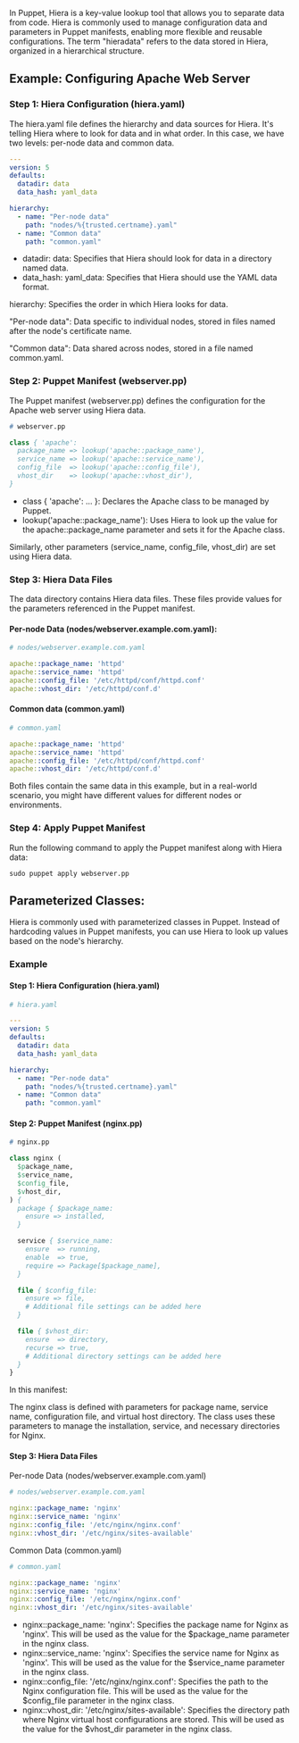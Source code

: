 In Puppet, Hiera is a key-value lookup tool that allows you to separate data from code. Hiera is commonly used to manage configuration data and parameters 
in Puppet manifests, enabling more flexible and reusable configurations. 
The term "hieradata" refers to the data stored in Hiera, organized in a hierarchical structure.

## Example: Configuring Apache Web Server

### Step 1: Hiera Configuration (hiera.yaml)
The hiera.yaml file defines the hierarchy and data sources for Hiera. It's telling Hiera where to look for data and in what order. In this case, we have two levels: per-node data and common data.

```yaml
---
version: 5
defaults:
  datadir: data
  data_hash: yaml_data

hierarchy:
  - name: "Per-node data"
    path: "nodes/%{trusted.certname}.yaml"
  - name: "Common data"
    path: "common.yaml"
```

- datadir: data: Specifies that Hiera should look for data in a directory named data.
- data_hash: yaml_data: Specifies that Hiera should use the YAML data format.

hierarchy: Specifies the order in which Hiera looks for data.

"Per-node data": Data specific to individual nodes, stored in files named after the node's certificate name.

"Common data": Data shared across nodes, stored in a file named common.yaml.

### Step 2: Puppet Manifest (webserver.pp)
The Puppet manifest (webserver.pp) defines the configuration for the Apache web server using Hiera data.

```pp
# webserver.pp

class { 'apache':
  package_name => lookup('apache::package_name'),
  service_name => lookup('apache::service_name'),
  config_file  => lookup('apache::config_file'),
  vhost_dir    => lookup('apache::vhost_dir'),
}
```

- class { 'apache': ... }: Declares the Apache class to be managed by Puppet.
- lookup('apache::package_name'): Uses Hiera to look up the value for the apache::package_name parameter and sets it for the Apache class.

Similarly, other parameters (service_name, config_file, vhost_dir) are set using Hiera data.

### Step 3: Hiera Data Files
The data directory contains Hiera data files. These files provide values for the parameters referenced in the Puppet manifest.

#### Per-node Data (nodes/webserver.example.com.yaml):

```yaml
# nodes/webserver.example.com.yaml

apache::package_name: 'httpd'
apache::service_name: 'httpd'
apache::config_file: '/etc/httpd/conf/httpd.conf'
apache::vhost_dir: '/etc/httpd/conf.d'
```

#### Common data (common.yaml)

```yaml
# common.yaml

apache::package_name: 'httpd'
apache::service_name: 'httpd'
apache::config_file: '/etc/httpd/conf/httpd.conf'
apache::vhost_dir: '/etc/httpd/conf.d'
```
Both files contain the same data in this example, but in a real-world scenario, you might have different values for different nodes or environments.

### Step 4: Apply Puppet Manifest
Run the following command to apply the Puppet manifest along with Hiera data:

```
sudo puppet apply webserver.pp
```

## Parameterized Classes:

Hiera is commonly used with parameterized classes in Puppet.
Instead of hardcoding values in Puppet manifests, you can use Hiera to look up values based on the node's hierarchy.

### Example

#### Step 1: Hiera Configuration (hiera.yaml)

```yaml
# hiera.yaml

---
version: 5
defaults:
  datadir: data
  data_hash: yaml_data

hierarchy:
  - name: "Per-node data"
    path: "nodes/%{trusted.certname}.yaml"
  - name: "Common data"
    path: "common.yaml"

```

#### Step 2: Puppet Manifest (nginx.pp)

```pp
# nginx.pp

class nginx (
  $package_name,
  $service_name,
  $config_file,
  $vhost_dir,
) {
  package { $package_name:
    ensure => installed,
  }

  service { $service_name:
    ensure  => running,
    enable  => true,
    require => Package[$package_name],
  }

  file { $config_file:
    ensure => file,
    # Additional file settings can be added here
  }

  file { $vhost_dir:
    ensure  => directory,
    recurse => true,
    # Additional directory settings can be added here
  }
}
```
In this manifest:

The nginx class is defined with parameters for package name, service name, configuration file, and virtual host directory.
The class uses these parameters to manage the installation, service, and necessary directories for Nginx.

#### Step 3: Hiera Data Files
Per-node Data (nodes/webserver.example.com.yaml)

```yaml
# nodes/webserver.example.com.yaml

nginx::package_name: 'nginx'
nginx::service_name: 'nginx'
nginx::config_file: '/etc/nginx/nginx.conf'
nginx::vhost_dir: '/etc/nginx/sites-available'
```
Common Data (common.yaml)

```yaml
# common.yaml

nginx::package_name: 'nginx'
nginx::service_name: 'nginx'
nginx::config_file: '/etc/nginx/nginx.conf'
nginx::vhost_dir: '/etc/nginx/sites-available'
```
- nginx::package_name: 'nginx': Specifies the package name for Nginx as 'nginx'. This will be used as the value for the $package_name parameter in the nginx class.
- nginx::service_name: 'nginx': Specifies the service name for Nginx as 'nginx'. This will be used as the value for the $service_name parameter in the nginx class.
- nginx::config_file: '/etc/nginx/nginx.conf': Specifies the path to the Nginx configuration file. This will be used as the value for the $config_file parameter in the nginx class.
- nginx::vhost_dir: '/etc/nginx/sites-available': Specifies the directory path where Nginx virtual host configurations are stored. This will be used as the value for the $vhost_dir parameter in the nginx class.



















